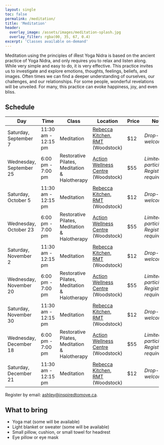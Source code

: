 ```yaml
---
layout: single
toc: false
permalink: /meditation/
title: 'Meditation'
header:
  overlay_image: /assets/images/meditation-splash.jpg
  overlay_filter: rgba(00, 35, 67, 0.4)
excerpt: 'Classes available on-demand'
---
```


Meditation using the principles of iRest Yoga Nidra is based on the ancient practice
of Yoga Nidra, and only requires you to relax and listen along. While very simple and
easy to do, it is very effective. This practice invites us to investigate and explore
emotions, thoughts, feelings, beliefs, and images. Often times we can find a deeper
understanding of ourselves, our challenges, and our relationships. For some people,
wonderful revelations will be unveiled. For many, this practice can evoke happiness,
joy, and even bliss.

## Schedule

| Day |Time | Class | Location | Price | Notes
| --- |---- | ----- | -------- | ----- | -----
| Saturday, September 7 | 11:30 am - 12:15 pm | Meditation | [Rebecca Kitchen, RMT](http://www.rebecca-rmt.com) (Woodstock) | $12 | *Drop-ins welcome*
| Wednesday, September 25 | 6:00 pm - 7:00 pm | Restorative Pilates, Meditation & Halotherapy | [Action Wellness Centre](https://www.facebook.com/ActionWellnessCentreON/) (Woodstock) | $55 | *Limited to 4 participants; Registration required*
| Saturday, October 5 | 11:30 am - 12:15 pm | Meditation |  [Rebecca Kitchen, RMT](http://www.rebecca-rmt.com) (Woodstock) | $12 | *Drop-ins welcome*
| Wednesday, October 23 | 6:00 pm - 7:00 pm | Restorative Pilates, Meditation & Halotherapy | [Action Wellness Centre](https://www.facebook.com/ActionWellnessCentreON/) (Woodstock) | $55 | *Limited to 4 participants; Registration required*
| Saturday, November 2 | 11:30 am - 12:15 pm | Meditation | [Rebecca Kitchen, RMT](http://www.rebecca-rmt.com) (Woodstock) | $12 | *Drop-ins welcome*
| Wednesday, November 20 | 6:00 pm - 7:00 pm | Restorative Pilates, Meditation & Halotherapy | [Action Wellness Centre](https://www.facebook.com/ActionWellnessCentreON/) (Woodstock) | $55 | *Limited to 4 participants; Registration required*
| Saturday, November 30 | 11:30 am - 12:15 pm | Meditation | [Rebecca Kitchen, RMT](http://www.rebecca-rmt.com) (Woodstock) | $12 | *Drop-ins welcome*
| Wednesday, December 18 | 6:00 pm - 7:00 pm | Restorative Pilates, Meditation & Halotherapy | [Action Wellness Centre](https://www.facebook.com/ActionWellnessCentreON/) (Woodstock) | $55 | *Limited to 4 participants; Registration required*
| Saturday, December 21 | 11:30 am - 12:15 pm | Meditation | [Rebecca Kitchen, RMT](http://www.rebecca-rmt.com) (Woodstock) | $12 | *Drop-ins welcome*

Register by email: [ashley@inspiredtomove.ca](mailto:ashley@inspiredtomove.ca). 

## What to bring

- Yoga mat (some will be available)
- Light blanket or sweater (some will be available)
- Small pillow, cushion, or small towel for headrest
- Eye pillow or eye mask 
